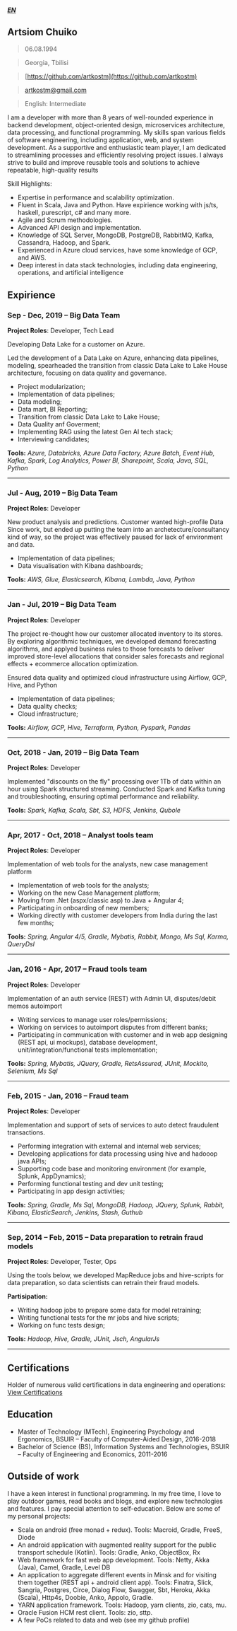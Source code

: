 ##### [EN](https://artkostm.github.io/cv/)

## Artsiom Chuiko
>06.08.1994

>Georgia, Tbilisi

>[https://github.com/artkostm](https://github.com/artkostm)

>[artkostm@gmail.com](mailto:artkostm@gmail.com)

>English: Intermediate

I am a developer with more than 8 years of well-rounded experience in backend development, object-oriented design, microservices architecture, data processing, and functional programming. My skills span various fields of software engineering, including application, web, and system development. As a supportive and enthusiastic team player, I am dedicated to streamlining processes and efficiently resolving project issues. I always strive to build and improve reusable tools and solutions to achieve repeatable, high-quality results

Skill Highlights:
- Expertise in performance and scalability optimization.
- Fluent in Scala, Java and Python. Have expirience working with js/ts, haskell, purescript, c# and many more.
- Agile and Scrum methodologies.
- Advanced API design and implementation.
- Knowledge of SQL Server, MongoDB, PostgreDB, RabbitMQ, Kafka, Cassandra, Hadoop, and Spark.
- Experienced in Azure cloud services, have some knowledge of GCP, and AWS.
- Deep interest in data stack technologies, including data engineering, operations, and artificial intelligence
  
## Expirience

### **Sep - Dec, 2019** – Big Data Team 

**Project Roles**: Developer, Tech Lead

Developing Data Lake for a customer on Azure.

Led the development of a Data Lake on Azure, enhancing data pipelines, modeling, spearheaded the transition from classic Data Lake to Lake House architecture, focusing on data quality and governance.
- Project modularization;
- Implementation of data pipelines;
- Data modeling;
- Data mart, BI Reporting;
- Transition from classic Data Lake to Lake House;
- Data Quality anf Goverment;
- Implementing RAG using the latest Gen AI tech stack;
- Interviewing candidates;

**Tools:** _Azure, Databricks, Azure Data Factory, Azure Batch, Event Hub, Kafka, Spark, Log Analytics, Power BI, Sharepoint, Scala, Java, SQL, Python_

---

### **Jul - Aug, 2019** – Big Data Team 

**Project Roles**: Developer

New product analysis and predictions. 
Customer wanted high-profile Data Since work, but ended up putting the team into an archetecture/consultancy kind of way, so the project was effectively paused for lack of environment and data.

- Implementation of data pipelines;
- Data visualisation with Kibana dashboards;

**Tools:** _AWS, Glue, Elasticsearch, Kibana, Lambda, Java, Python_

---

### **Jan - Jul, 2019** – Big Data Team 

**Project Roles**: Developer

The project re-thought how our customer allocated inventory to its stores. By exploring algorithmic techniques, we developed demand forecasting algorithms, and applyed business rules to those forecasts to deliver improved store-level allocations that consider sales forecasts and regional effects + ecommerce allocation optimization.

Ensured data quality and optimized cloud infrastructure using Airflow, GCP, Hive, and Python
- Implementation of data pipelines;
- Data quality checks;
- Cloud infrastructure;

**Tools:** _Airflow, GCP, Hive, Terraform, Python, Pyspark, Pandas_

---

### **Oct, 2018 - Jan, 2019** – Big Data Team 

**Project Roles**: Developer

Implemented "discounts on the fly" processing over 1Tb of data within an hour using Spark structured streaming.
Conducted Spark and Kafka tuning and troubleshooting, ensuring optimal performance and reliability.

**Tools:** _Spark, Kafka, Scala, Sbt, S3, HDFS, Jenkins, Qubole_

---

### **Apr, 2017 - Oct, 2018** – Analyst tools team 

**Project Roles**: Developer

Implementation of web tools for the analysts, new case management platform

- Implementation of web tools for the analysts;
- Working on the new Case Management platform;
- Moving from .Net (aspx/classic asp) to Java + Angular 4;
- Participating in onboarding of new members;
- Working directly with customer developers from India during the last few months;

**Tools:** _Spring, Angular 4/5, Gradle, Mybatis, Rabbit, Mongo, Ms Sql, Karma, QueryDsl_

---

### **Jan, 2016 - Apr, 2017** – Fraud tools team 

**Project Roles**: Developer

Implementation of an auth service (REST) with Admin UI, disputes/debit memos autoimport

- Writing services to manage user roles/permissions;
- Working on services to autoimport disputes from different banks;
- Participating in communication with customer and in web app designing (REST api, ui mockups), database development, unit/integration/functional tests implementation;

**Tools:** _Spring, Mybatis, JQuery, Gradle, RetsAssured, JUnit, Mockito, Selenium, Ms Sql_

---

### **Feb, 2015 - Jan, 2016** – Fraud team

**Project Roles**: Developer

Implementation and support of sets of services to auto detect fraudulent transactions.

- Performing integration with external and internal web services;
- Developing applications for data processing using hive and hadooop java APIs;
- Supporting code base and monitoring environment (for example, Splunk, AppDynamics);
- Performing functional testing and dev unit testing;
- Participating in app design activities;

**Tools:** _Spring, Gradle, Ms Sql, MongoDB, Hadoop, JQuery, Splunk, Rabbit, Kibana, ElasticSearch, Jenkins, Stash, Guthub_

---

### **Sep, 2014 – Feb, 2015** – Data preparation to retrain fraud models

**Project Roles**: Developer, Tester, Ops

Using the tools below, we developed MapReduce jobs and hive-scripts for data preparation, so data scientists can retrain their fraud models.

**Partisipation:**
  * Writing hadoop jobs to prepare some data for model retraining;
  * Writing functional tests for the mr jobs and hive scripts;
  * Working on func tests design;
  
**Tools:** _Hadoop, Hive, Gradle, JUnit, Jsch, AngularJs_

---

## Certifications

Holder of numerous valid certifications in data engineering and operations: [View Certifications](https://credentials.databricks.com/profile/artkostm/wallet)

## Education

- Master of Technology (MTech), Engineering Psychology and Ergonomics, BSUIR – Faculty of Computer-Aided Design, 2016-2018
- Bachelor of Science (BS), Information Systems and Technologies, BSUIR – Faculty of Engineering and Economics, 2011-2016

## Outside of work

I have a keen interest in functional programming. In my free time, I love to play outdoor games, read books and blogs, and explore new technologies and features. I pay special attention to self-education. Below are some of my personal projects:

- Scala on android (free monad + redux). Tools: Macroid, Gradle, FreeS, Diode
- An android application with augmented reality support for the public transport schedule (Kotlin). Tools: Gradle, Anko, ObjectBox, Rx
- Web framework for fast web app development. Tools: Netty, Akka (Java), Camel, Gradle, Level DB
- An application to aggregate different events in Minsk and for visiting them together (REST api +  android client app). Tools: Finatra, Slick, Sangria, Postgres, Circe, Dialog Flow, Swagger, Sbt, Heroku, Akka (Scala), Http4s, Doobie, Anko, Appolo, Gradle.
- YARN application framework. Tools: Hadoop, yarn clients, zio, cats, mu.
- Oracle Fusion HCM rest client. Tools: zio, sttp.
- A few PoCs related to data and web (see my github profile)
